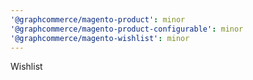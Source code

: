 ```yaml
---
'@graphcommerce/magento-product': minor
'@graphcommerce/magento-product-configurable': minor
'@graphcommerce/magento-wishlist': minor
---
```


Wishlist
